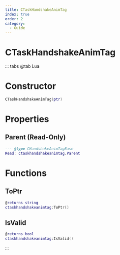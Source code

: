 ```yaml
---
title: CTaskHandshakeAnimTag
index: true
order: 2
category:
  - Guide
---
```


# CTaskHandshakeAnimTag

::: tabs
@tab Lua
# Constructor
```lua
CTaskHandshakeAnimTag(ptr)
```
# Properties
## Parent (Read-Only)
```lua
--- @type CHandshakeAnimTagBase
Read: ctaskhandshakeanimtag.Parent
```
# Functions
## ToPtr
```lua
@returns string
ctaskhandshakeanimtag:ToPtr()
```
## IsValid
```lua
@returns bool
ctaskhandshakeanimtag:IsValid()
```

:::
